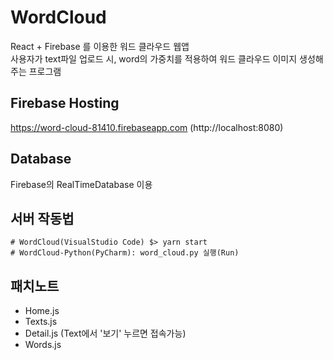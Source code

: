 # WordCloud
React + Firebase 를 이용한 워드 클라우드 웹앱
<br>
사용자가 text파일 업로드 시, word의 가중치를 적용하여 워드 클라우드 이미지 생성해주는 프로그램 

## Firebase Hosting 
https://word-cloud-81410.firebaseapp.com (http://localhost:8080)

## Database
Firebase의 RealTimeDatabase 이용 

## 서버 작동법
```
# WordCloud(VisualStudio Code) $> yarn start
# WordCloud-Python(PyCharm): word_cloud.py 실행(Run)
```
## 패치노트
- Home.js
- Texts.js
- Detail.js (Text에서 '보기' 누르면 접속가능)
- Words.js
